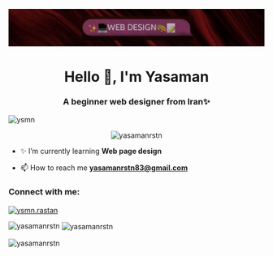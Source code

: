 ![logo](https://github.com/yasamanrstn/yasamanrstn/blob/main/photo_2025-01-25_13-17-35.jpg)

<h1 align="center">Hello 👋, I'm Yasaman</h1>
<h3 align="center">A beginner web designer from Iran✨</h3>

<img aling="right" alt="ysmn" width="400" src="https://dexterdigital.co.uk/wp-content/uploads/2022/11/animation_500_l70uzcru.gif">
<p align="center"> <img src="https://komarev.com/ghpvc/?username=yasamanrstn&label=Profile%20views&color=0e75b6&style=flat" alt="yasamanrstn" /> </p>

- ✨ I’m currently learning **Web page design**

- 📫 How to reach me **yasamanrstn83@gmail.com**

<h3 align="left">Connect with me:</h3>
<p align="left">
<a href="https://instagram.com/ysmn.rastan" target="blank"><img align="center" src="https://raw.githubusercontent.com/rahuldkjain/github-profile-readme-generator/master/src/images/icons/Social/instagram.svg" alt="ysmn.rastan" height="30" width="40" /></a>
</p>

<p><img align="left" src="https://github-readme-stats.vercel.app/api/top-langs?username=yasamanrstn&show_icons=true&locale=en&layout=compact" alt="yasamanrstn" /></p>

<p>&nbsp;<img align="center" src="https://github-readme-stats.vercel.app/api?username=yasamanrstn&show_icons=true&locale=en" alt="yasamanrstn" /></p>

<p><img align="center" src="https://github-readme-streak-stats.herokuapp.com/?user=yasamanrstn&" alt="yasamanrstn" /></p>

